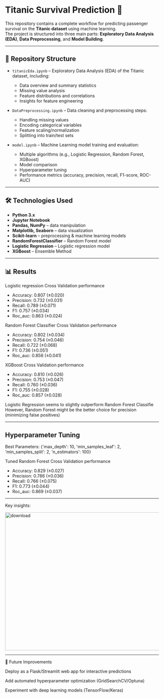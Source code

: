 # Titanic Survival Prediction 🚢

This repository contains a complete workflow for predicting passenger survival on the **Titanic dataset** using machine learning.  
The project is structured into three main parts: **Exploratory Data Analysis (EDA)**, **Data Preprocessing**, and **Model Building**.

---

## 📂 Repository Structure

- `titanicEda.ipynb` – Exploratory Data Analysis (EDA) of the Titanic dataset, including:
  - Data overview and summary statistics
  - Missing value analysis
  - Feature distributions and correlations
  - Insights for feature engineering

- `DataPreprocessing.ipynb` – Data cleaning and preprocessing steps:
  - Handling missing values
  - Encoding categorical variables
  - Feature scaling/normalization
  - Splitting into train/test sets

- `model.ipynb` – Machine Learning model training and evaluation:
  - Multiple algorithms (e.g., Logistic Regression, Random Forest, XGBoost)
  - Model comparison
  - Hyperparameter tuning
  - Performance metrics (accuracy, precision, recall, F1-score, ROC-AUC)

---

## 🛠️ Technologies Used

- **Python 3.x**
- **Jupyter Notebook**
- **Pandas, NumPy** – data manipulation
- **Matplotlib, Seaborn** – data visualization
- **Scikit-learn** – preprocessing & machine learning models
- **RandomForestClassifier** – Random Forest model
- **Logistic Regression** – Logistic regression model
- **XGBoost** – Ensemble Method



---

## 📊 Results

Logistic regression Cross Validation performance
- Accuracy: 0.807 (±0.020)
- Precision: 0.732 (±0.031)
- Recall: 0.789 (±0.071)
- F1: 0.757 (±0.034)
- Roc_auc: 0.863 (±0.024)

Random Forest Classifier Cross Validation performance
- Accuracy: 0.802 (±0.034)
- Precision: 0.754 (±0.046)
- Recall: 0.722 (±0.068)
- F1: 0.736 (±0.051)
- Roc_auc: 0.856 (±0.041)

XGBoost Cross Validation performance
- Accuracy: 0.810 (±0.026)
- Precision: 0.753 (±0.047)
- Recall: 0.760 (±0.036)
- F1: 0.755 (±0.028)
- Roc_auc: 0.857 (±0.028)

Logistic Regression seems to slightly outperform Random Forest Classifie
However, Random Forest might be the better choice for precision (minimizing false positives)

---

## Hyperparameter Tuning

Best Parameters: {'max_depth': 10, 'min_samples_leaf': 2, 'min_samples_split': 2, 'n_estimators': 100}

Tuned Random Forest Cross Validation performance
- Accuracy: 0.829 (±0.027)
- Precision: 0.786 (±0.036)
- Recall: 0.766 (±0.075)
- F1: 0.773 (±0.044)
- Roc_auc: 0.869 (±0.037)

---

Key insights:

<img width="633" height="453" alt="download" src="https://github.com/user-attachments/assets/253c9026-2d9d-4082-8a4d-45470d4a04ea" />


---

📌 Future Improvements

Deploy as a Flask/Streamlit web app for interactive predictions

Add automated hyperparameter optimization (GridSearchCV/Optuna)

Experiment with deep learning models (TensorFlow/Keras)
 


